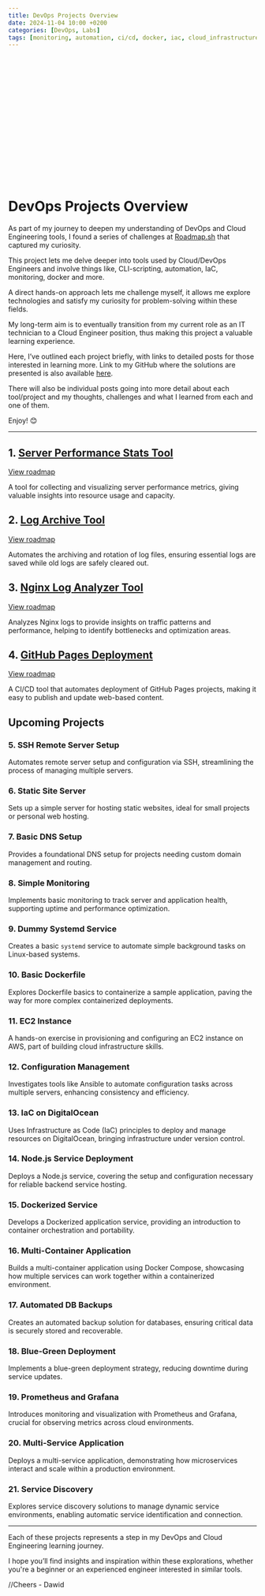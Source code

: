 ```yaml
---
title: DevOps Projects Overview
date: 2024-11-04 10:00 +0200
categories: [DevOps, Labs]
tags: [monitoring, automation, ci/cd, docker, iac, cloud_infrastructure, configuration_management]
---
```


<div style="background-image: url('https://images.unsplash.com/photo-1637084576418-3f25344ccb7c?q=80&w=2564&auto=format&fit=crop&ixlib=rb-4.0.3&ixid=M3wxMjA3fDB8MHxwaG90by1wYWdlfHx8fGVufDB8fHx8fA%3D%3D');
            background-size: cover;
            background-position: center;
            width: 100%;
            height: 250px;">
</div>

  

# DevOps Projects Overview

  

As part of my journey to deepen my understanding of DevOps and Cloud Engineering tools, I found a series of challenges at [Roadmap.sh](https://roadmap.sh/devops/projects) that captured my curiosity.

This project lets me delve deeper into tools used by Cloud/DevOps Engineers and involve things like, CLI-scripting, automation, IaC, monitoring, docker and more.

  

A direct hands-on approach lets me challenge myself, it allows me explore technologies and satisfy my curiosity for problem-solving within these fields.

My long-term aim is to eventually transition from my current role as an IT technician to a Cloud Engineer position, thus making this project a valuable learning experience.

  

Here, I’ve outlined each project briefly, with links to detailed posts for those interested in learning more. Link to my GitHub where the solutions are presented is also available [here](https://github.com/madebydawid/devops-labs).

There will also be individual posts going into more detail about each tool/project and my thoughts, challenges and what I learned from each and one of them.

  

Enjoy! 😊

  

---

  

## 1. [Server Performance Stats Tool](https://github.com/madebydawid/devops-labs/tree/main/server-performance-stats)

[View roadmap](https://roadmap.sh/projects/server-stats)  

A tool for collecting and visualizing server performance metrics, giving valuable insights into resource usage and capacity.

  

## 2. [Log Archive Tool](https://github.com/madebydawid/Log-Archive-Tool)

[View roadmap](https://roadmap.sh/projects/log-archive-tool)  

Automates the archiving and rotation of log files, ensuring essential logs are saved while old logs are safely cleared out.

  

## 3. [Nginx Log Analyzer Tool](https://github.com/madebydawid/nginx-log-analyzer)

[View roadmap](https://roadmap.sh/projects/nginx-log-analyser)  

Analyzes Nginx logs to provide insights on traffic patterns and performance, helping to identify bottlenecks and optimization areas.

  

## 4. [GitHub Pages Deployment](https://github.com/madebydawid/gh-deployment-workflow)

[View roadmap](https://roadmap.sh/projects/github-actions-deployment-workflow)  

A CI/CD tool that automates deployment of GitHub Pages projects, making it easy to publish and update web-based content.

  

## Upcoming Projects

  

### 5. SSH Remote Server Setup

Automates remote server setup and configuration via SSH, streamlining the process of managing multiple servers.

  

### 6. Static Site Server

Sets up a simple server for hosting static websites, ideal for small projects or personal web hosting.

  

### 7. Basic DNS Setup

Provides a foundational DNS setup for projects needing custom domain management and routing.

  

### 8. Simple Monitoring

Implements basic monitoring to track server and application health, supporting uptime and performance optimization.

  

### 9. Dummy Systemd Service

Creates a basic `systemd` service to automate simple background tasks on Linux-based systems.

  

### 10. Basic Dockerfile

Explores Dockerfile basics to containerize a sample application, paving the way for more complex containerized deployments.

  

### 11. EC2 Instance

A hands-on exercise in provisioning and configuring an EC2 instance on AWS, part of building cloud infrastructure skills.

  

### 12. Configuration Management

Investigates tools like Ansible to automate configuration tasks across multiple servers, enhancing consistency and efficiency.

  

### 13. IaC on DigitalOcean

Uses Infrastructure as Code (IaC) principles to deploy and manage resources on DigitalOcean, bringing infrastructure under version control.

  

### 14. Node.js Service Deployment

Deploys a Node.js service, covering the setup and configuration necessary for reliable backend service hosting.

  

### 15. Dockerized Service

Develops a Dockerized application service, providing an introduction to container orchestration and portability.

  

### 16. Multi-Container Application

Builds a multi-container application using Docker Compose, showcasing how multiple services can work together within a containerized environment.

  

### 17. Automated DB Backups

Creates an automated backup solution for databases, ensuring critical data is securely stored and recoverable.

  

### 18. Blue-Green Deployment

Implements a blue-green deployment strategy, reducing downtime during service updates.

  

### 19. Prometheus and Grafana

Introduces monitoring and visualization with Prometheus and Grafana, crucial for observing metrics across cloud environments.

  

### 20. Multi-Service Application

Deploys a multi-service application, demonstrating how microservices interact and scale within a production environment.

  

### 21. Service Discovery

Explores service discovery solutions to manage dynamic service environments, enabling automatic service identification and connection.

  

---

  

Each of these projects represents a step in my DevOps and Cloud Engineering learning journey.

I hope you’ll find insights and inspiration within these explorations, whether you're a beginner or an experienced engineer interested in similar tools.

  
  

//Cheers - Dawid